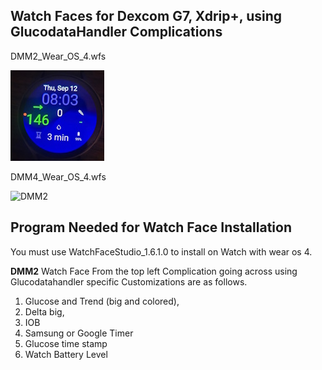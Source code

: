 ## Watch Faces for Dexcom G7, Xdrip+, using GlucodataHandler Complications

DMM2_Wear_OS_4.wfs

![DMM2](https://raw.githubusercontent.com/sderaps/DMM/main/DMM2_Dexcom_G7_Xdrip.jpg)


DMM4_Wear_OS_4.wfs

![DMM2]([https://raw.githubusercontent.com/sderaps/DMM/main/DMM4_Dexcom_G7_Xdrip.jpg])



## Program Needed for Watch Face Installation
You must use WatchFaceStudio_1.6.1.0 to install on Watch with wear os 4.

**DMM2** Watch Face From the top left Complication going across using Glucodatahandler specific Customizations are as follows.

1. Glucose and Trend (big and colored),
2. Delta big,
3. IOB
4. Samsung or Google Timer
5. Glucose time stamp
6. Watch Battery Level


